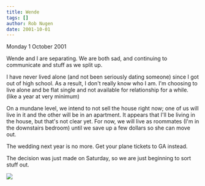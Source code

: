 ```yaml
---
title: Wende
tags: []
author: Rob Nugen
date: 2001-10-01
---
```


<p class=date>Monday 1 October 2001</p>

<p>Wende and I are separating. We are both sad, and
continuing to communicate and stuff as we split
up.</p>

<p>I have never lived alone (and not been seriously
dating someone) since I got out of high school.  As a
result, I don't really know who I am. I'm choosing to
live alone and be flat single and not available for
relationship for a while.  (like a year at very
minimum)</p>

<p>On a mundane level, we intend to not sell the house
right now; one of us will live in it and the other
will be in an apartment.  It appears that I'll be
living in the house, but that's not clear yet.   For
now, we will live as roommates (I'm in the downstairs
bedroom) until we save up a few dollars so she can
move out.</p>

<p>The wedding next year is no more.  Get your plane
tickets to GA instead.</p>

<p>The decision was just made on Saturday, so we are
just beginning to sort stuff out.</p>

<p><img src="/images/rob/wL-ROB.gif"/></p>
